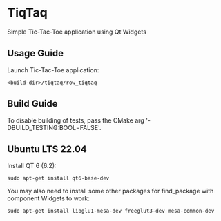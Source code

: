 # TiqTaq

Simple Tic-Tac-Toe application using Qt Widgets

## Usage Guide

Launch Tic-Tac-Toe application:
```
<build-dir>/tiqtaq/row_tiqtaq
```

## Build Guide

To disable building of tests, pass the CMake arg '-DBUILD_TESTING:BOOL=FALSE'.

## Ubuntu LTS 22.04

Install QT 6 (6.2):
```
sudo apt-get install qt6-base-dev
```

You may also need to install some other packages for find_package with component Widgets to work:
```
sudo apt-get install libglu1-mesa-dev freeglut3-dev mesa-common-dev
```
